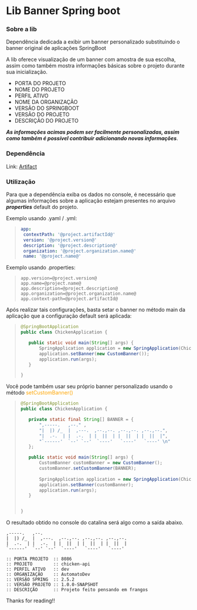 # Lib Banner Spring boot

### Sobre a lib

Dependência dedicada a exibir um banner personalizado substituindo o banner original de aplicações SpringBoot

A lib oferece visualização de um banner com amostra de sua escolha, assim como também mostra informações básicas sobre o projeto durante sua inicialização.

- PORTA DO PROJETO
- NOME DO PROJETO
- PERFIL ATIVO 
- NOME DA ORGANIZAÇÃO
- VERSÃO DO SPRINGBOOT 
- VERSÃO DO PROJETO 
- DESCRIÇÃO DO PROJETO

***As informações acimas podem ser facilmente personalizadas, assim como também é possível contribuir adicionando novas informações***.

### Dependência

Link: [Artifact](https://github.com/nuLL-cmd/banner-spring-custom/packages/)<br>

### Utilização

Para que a dependência exiba os dados no console, é necessário que algumas informações sobre a aplicação estejam presentes no arquivo ***properties*** default do projeto.

Exemplo usando .yaml / .yml:

>```YAML
>app:
>  contextPath: '@project.artifactId@'
>  version: '@project.version@'
>  description: '@project.description@'
>  organization: '@project.organization.name@'
>  name: '@project.name@'
>```

Exemplo usando .properties:

>```PROPERTIES
>app.version=@project.version@
>app.name=@project.name@
>app.description=@project.description@
>app.organization=@project.organization.name@    
>app.context-path=@project.artifactId@
>```

Após realizar tais configurações, basta setar o banner no método main da aplicação que a configuração default será aplicada:

>```JAVA
>@SpringBootApplication
>public class ChickenApplication {
>
>    public static void main(String[] args) {
>        SpringApplication application = new SpringApplication(ChickenApplication.lass);
>        application.setBanner(new CustomBanner());	
>        application.run(args);
>    }
>
>}
>```

Você pode também usar seu próprio banner personalizado usando o método <font color="orange">setCustomBanner()</font>

>```JAVA
>@SpringBootApplication
>public class ChickenApplication {
>
>    private static final String[] BANNER = {
>        ",-----.   ,--." ,                              
>        "|  |) /_  |  ,---.  ,--.,--. ,--.,--. ,--.,--.", 
>        "|  .-.  | |  .-.  | |  ||  | |  ||  | |  ||  |", 
>        "`------'  `--' `--'  `----'   `----'   `----' \n"
>    };
>
>    public static void main(String[] args) {
>        CustomBanner customBanner = new CustomBanner();
>        customBanner.setCustomBanner(BANNER);
>        
>        SpringApplication application = new SpringApplication(ChickenApplication.class);
>        application.setBanner(customBanner);
>        application.run(args);
>    }
>
>
>}
>```

O resultado obtido no console do catalina será algo como a saída abaixo.

```LOG
,-----.   ,--.
|  |) /_  |  ,---.  ,--.,--. ,--.,--. ,--.,--.
|  .-.  | |  .-.  | |  ||  | |  ||  | |  ||  |
`------'  `--' `--'  `----'   `----'   `----' 

:: PORTA PROJETO  :: 8086
:: PROJETO        :: chicken-api
:: PERFIL ATIVO   :: dev
:: ORGANIZAÇÃO    :: AutomatoDev
:: VERSÃO SPRING  :: 2.5.2
:: VERSÃO PROJETO :: 1.0.0-SNAPSHOT
:: DESCRIÇÃO      :: Projeto feito pensando em frangos

```

  Thanks for reading!!
  
  
